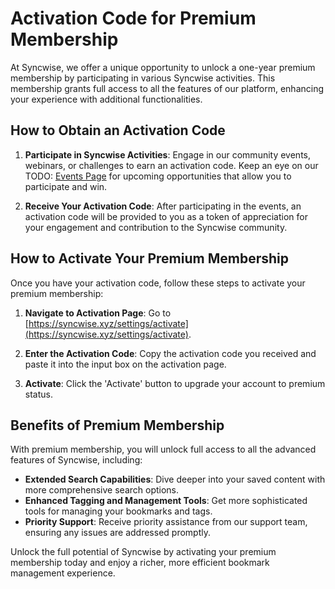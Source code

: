 # Activation Code for Premium Membership

At Syncwise, we offer a unique opportunity to unlock a one-year premium membership by participating in various Syncwise activities. This membership grants full access to all the features of our platform, enhancing your experience with additional functionalities.

## How to Obtain an Activation Code

1. **Participate in Syncwise Activities**: Engage in our community events, webinars, or challenges to earn an activation code. Keep an eye on our TODO: [Events Page](https://syncwise.xyz/events) for upcoming opportunities that allow you to participate and win.

2. **Receive Your Activation Code**: After participating in the events, an activation code will be provided to you as a token of appreciation for your engagement and contribution to the Syncwise community.

## How to Activate Your Premium Membership

Once you have your activation code, follow these steps to activate your premium membership:

1. **Navigate to Activation Page**: Go to [https://syncwise.xyz/settings/activate](https://syncwise.xyz/settings/activate).

2. **Enter the Activation Code**: Copy the activation code you received and paste it into the input box on the activation page.

3. **Activate**: Click the 'Activate' button to upgrade your account to premium status.

## Benefits of Premium Membership

With premium membership, you will unlock full access to all the advanced features of Syncwise, including:

- **Extended Search Capabilities**: Dive deeper into your saved content with more comprehensive search options.
- **Enhanced Tagging and Management Tools**: Get more sophisticated tools for managing your bookmarks and tags.
- **Priority Support**: Receive priority assistance from our support team, ensuring any issues are addressed promptly.

Unlock the full potential of Syncwise by activating your premium membership today and enjoy a richer, more efficient bookmark management experience.
